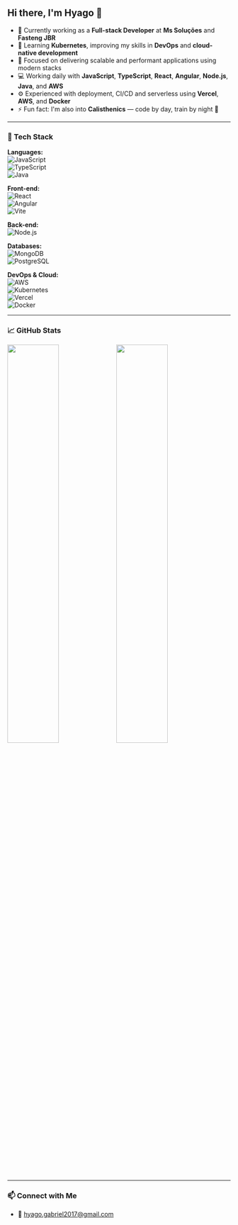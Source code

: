 ## Hi there, I'm Hyago 👋

- 🔭 Currently working as a **Full-stack Developer** at **Ms Soluções** and **Fasteng JBR**
- 🌱 Learning **Kubernetes**, improving my skills in **DevOps** and **cloud-native development**
- 🚀 Focused on delivering scalable and performant applications using modern stacks
- 💻 Working daily with **JavaScript**, **TypeScript**, **React**, **Angular**, **Node.js**, **Java**, and **AWS**
- ⚙️ Experienced with deployment, CI/CD and serverless using **Vercel**, **AWS**, and **Docker**
- ⚡ Fun fact: I'm also into **Calisthenics** — code by day, train by night 💪

---

### 🚀 Tech Stack

**Languages:**  
![JavaScript](https://img.shields.io/badge/JavaScript-F7DF1E?style=flat&logo=javascript&logoColor=000)  
![TypeScript](https://img.shields.io/badge/TypeScript-3178C6?style=flat&logo=typescript&logoColor=fff)  
![Java](https://img.shields.io/badge/Java-007396?style=flat&logo=java&logoColor=fff)

**Front-end:**  
![React](https://img.shields.io/badge/React-61DAFB?style=flat&logo=react&logoColor=000)  
![Angular](https://img.shields.io/badge/Angular-DD0031?style=flat&logo=angular&logoColor=fff)  
![Vite](https://img.shields.io/badge/Vite-646CFF?style=flat&logo=vite&logoColor=fff)

**Back-end:**  
![Node.js](https://img.shields.io/badge/Node.js-339933?style=flat&logo=node.js&logoColor=fff)

**Databases:**  
![MongoDB](https://img.shields.io/badge/MongoDB-47A248?style=flat&logo=mongodb&logoColor=fff)  
![PostgreSQL](https://img.shields.io/badge/PostgreSQL-4169E1?style=flat&logo=postgresql&logoColor=fff)

**DevOps & Cloud:**  
![AWS](https://img.shields.io/badge/AWS-232F3E?style=flat&logo=amazon-aws&logoColor=fff)  
![Kubernetes](https://img.shields.io/badge/Kubernetes-326CE5?style=flat&logo=kubernetes&logoColor=fff)  
![Vercel](https://img.shields.io/badge/Vercel-000000?style=flat&logo=vercel&logoColor=fff)  
![Docker](https://img.shields.io/badge/Docker-2496ED?style=flat&logo=docker&logoColor=fff)

---

### 📈 GitHub Stats

<p align="left">
  <img width="48%" src="https://github-readme-stats.vercel.app/api?username=Hyaguiin&show_icons=true&theme=github_dark" />
  <img width="48%" src="https://github-readme-streak-stats.herokuapp.com/?user=Hyaguiin&theme=github-dark" />
</p>

---

### 📫 Connect with Me

- 📧 hyago.gabriel2017@gmail.com

